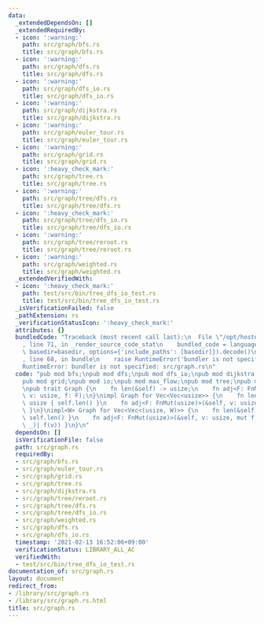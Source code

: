 ```yaml
---
data:
  _extendedDependsOn: []
  _extendedRequiredBy:
  - icon: ':warning:'
    path: src/graph/bfs.rs
    title: src/graph/bfs.rs
  - icon: ':warning:'
    path: src/graph/dfs.rs
    title: src/graph/dfs.rs
  - icon: ':warning:'
    path: src/graph/dfs_io.rs
    title: src/graph/dfs_io.rs
  - icon: ':warning:'
    path: src/graph/dijkstra.rs
    title: src/graph/dijkstra.rs
  - icon: ':warning:'
    path: src/graph/euler_tour.rs
    title: src/graph/euler_tour.rs
  - icon: ':warning:'
    path: src/graph/grid.rs
    title: src/graph/grid.rs
  - icon: ':heavy_check_mark:'
    path: src/graph/tree.rs
    title: src/graph/tree.rs
  - icon: ':warning:'
    path: src/graph/tree/dfs.rs
    title: src/graph/tree/dfs.rs
  - icon: ':heavy_check_mark:'
    path: src/graph/tree/dfs_io.rs
    title: src/graph/tree/dfs_io.rs
  - icon: ':warning:'
    path: src/graph/tree/reroot.rs
    title: src/graph/tree/reroot.rs
  - icon: ':warning:'
    path: src/graph/weighted.rs
    title: src/graph/weighted.rs
  _extendedVerifiedWith:
  - icon: ':heavy_check_mark:'
    path: test/src/bin/tree_dfs_io_test.rs
    title: test/src/bin/tree_dfs_io_test.rs
  _isVerificationFailed: false
  _pathExtension: rs
  _verificationStatusIcon: ':heavy_check_mark:'
  attributes: {}
  bundledCode: "Traceback (most recent call last):\n  File \"/opt/hostedtoolcache/Python/3.9.1/x64/lib/python3.9/site-packages/onlinejudge_verify/documentation/build.py\"\
    , line 71, in _render_source_code_stat\n    bundled_code = language.bundle(stat.path,\
    \ basedir=basedir, options={'include_paths': [basedir]}).decode()\n  File \"/opt/hostedtoolcache/Python/3.9.1/x64/lib/python3.9/site-packages/onlinejudge_verify/languages/user_defined.py\"\
    , line 68, in bundle\n    raise RuntimeError('bundler is not specified: {}'.format(path.as_posix()))\n\
    RuntimeError: bundler is not specified: src/graph.rs\n"
  code: "pub mod bfs;\npub mod dfs;\npub mod dfs_io;\npub mod dijkstra;\npub mod euler_tour;\n\
    pub mod grid;\npub mod io;\npub mod max_flow;\npub mod tree;\npub mod weighted;\n\
    \npub trait Graph {\n    fn len(&self) -> usize;\n    fn adj<F: FnMut(usize)>(&self,\
    \ v: usize, f: F);\n}\nimpl Graph for Vec<Vec<usize>> {\n    fn len(&self) ->\
    \ usize { self.len() }\n    fn adj<F: FnMut(usize)>(&self, v: usize, f: F) { self[v].iter().copied().for_each(f);\
    \ }\n}\nimpl<W> Graph for Vec<Vec<(usize, W)>> {\n    fn len(&self) -> usize {\
    \ self.len() }\n    fn adj<F: FnMut(usize)>(&self, v: usize, mut f: F) { self[v].iter().for_each(|&(v,\
    \ _)| f(v)) }\n}\n"
  dependsOn: []
  isVerificationFile: false
  path: src/graph.rs
  requiredBy:
  - src/graph/bfs.rs
  - src/graph/euler_tour.rs
  - src/graph/grid.rs
  - src/graph/tree.rs
  - src/graph/dijkstra.rs
  - src/graph/tree/reroot.rs
  - src/graph/tree/dfs.rs
  - src/graph/tree/dfs_io.rs
  - src/graph/weighted.rs
  - src/graph/dfs.rs
  - src/graph/dfs_io.rs
  timestamp: '2021-02-13 16:52:06+09:00'
  verificationStatus: LIBRARY_ALL_AC
  verifiedWith:
  - test/src/bin/tree_dfs_io_test.rs
documentation_of: src/graph.rs
layout: document
redirect_from:
- /library/src/graph.rs
- /library/src/graph.rs.html
title: src/graph.rs
---
```

